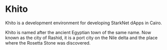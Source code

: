 # Khito
Khito is a development environment for developing StarkNet dApps in Cairo.

Khito is named after the ancient Egyptian town of the same name. Now known as the city of Rashid, it is a port city on the Nile delta and the place where the Rosetta Stone was discovered.
